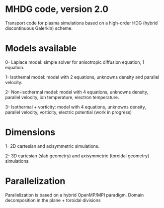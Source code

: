 # MHDG code, version 2.0
Transport code for plasma simulations based on a high-order HDG (hybrid discontinuous Galerkin) scheme.

# Models available
0- Laplace model: simple solver for anisotropic diffusion equation, 1 equation.

1- Isothemal model: model with 2 equations, unknowns density and parallel velocity.

2- Non-isothermal model: model with 4 equations, unknowns density, parallel velocity, ion temperature, electron temperature.

3- Isothermal + vorticity: model with 4 equations, unknowns density, parallel velocity, vorticity, electric potential (work in progress)

# Dimensions

1- 2D cartesian and axisymmetric simulations.

2- 3D cartesian (slab geometry) and axisymmetric (toroidal geometry) simulations.

# Parallelization

Parallelization is based on a hybrid OpenMP/MPI paradigm. Domain decomposition in the plane + toroidal divisions


